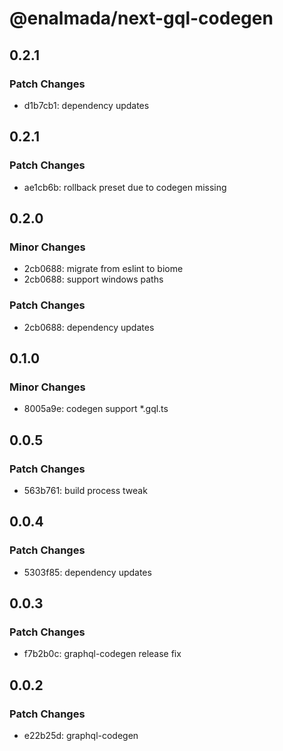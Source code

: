 # @enalmada/next-gql-codegen

## 0.2.1

### Patch Changes

- d1b7cb1: dependency updates

## 0.2.1

### Patch Changes

- ae1cb6b: rollback preset due to codegen missing

## 0.2.0

### Minor Changes

- 2cb0688: migrate from eslint to biome
- 2cb0688: support windows paths

### Patch Changes

- 2cb0688: dependency updates

## 0.1.0

### Minor Changes

- 8005a9e: codegen support \*.gql.ts

## 0.0.5

### Patch Changes

- 563b761: build process tweak

## 0.0.4

### Patch Changes

- 5303f85: dependency updates

## 0.0.3

### Patch Changes

- f7b2b0c: graphql-codegen release fix

## 0.0.2

### Patch Changes

- e22b25d: graphql-codegen
